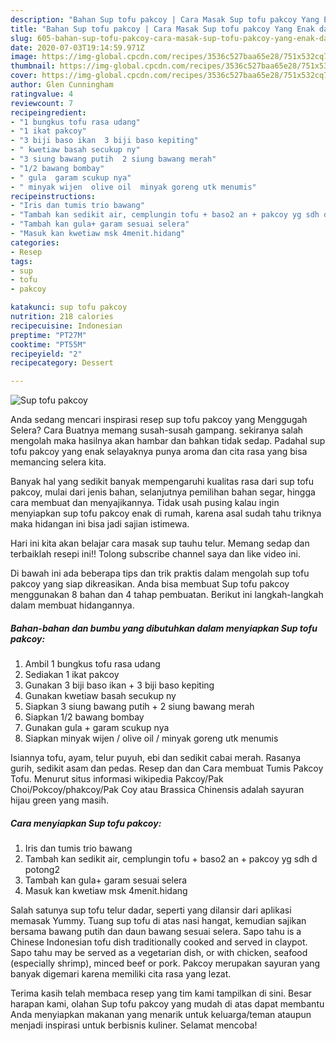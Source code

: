 ```yaml
---
description: "Bahan Sup tofu pakcoy | Cara Masak Sup tofu pakcoy Yang Enak dan Simpel"
title: "Bahan Sup tofu pakcoy | Cara Masak Sup tofu pakcoy Yang Enak dan Simpel"
slug: 605-bahan-sup-tofu-pakcoy-cara-masak-sup-tofu-pakcoy-yang-enak-dan-simpel
date: 2020-07-03T19:14:59.971Z
image: https://img-global.cpcdn.com/recipes/3536c527baa65e28/751x532cq70/sup-tofu-pakcoy-foto-resep-utama.jpg
thumbnail: https://img-global.cpcdn.com/recipes/3536c527baa65e28/751x532cq70/sup-tofu-pakcoy-foto-resep-utama.jpg
cover: https://img-global.cpcdn.com/recipes/3536c527baa65e28/751x532cq70/sup-tofu-pakcoy-foto-resep-utama.jpg
author: Glen Cunningham
ratingvalue: 4
reviewcount: 7
recipeingredient:
- "1 bungkus tofu rasa udang"
- "1 ikat pakcoy"
- "3 biji baso ikan  3 biji baso kepiting"
- " kwetiaw basah secukup ny"
- "3 siung bawang putih  2 siung bawang merah"
- "1/2 bawang bombay"
- " gula  garam scukup nya"
- " minyak wijen  olive oil  minyak goreng utk menumis"
recipeinstructions:
- "Iris dan tumis trio bawang"
- "Tambah kan sedikit air, cemplungin tofu + baso2 an + pakcoy yg sdh d potong2"
- "Tambah kan gula+ garam sesuai selera"
- "Masuk kan kwetiaw msk 4menit.hidang"
categories:
- Resep
tags:
- sup
- tofu
- pakcoy

katakunci: sup tofu pakcoy 
nutrition: 218 calories
recipecuisine: Indonesian
preptime: "PT27M"
cooktime: "PT55M"
recipeyield: "2"
recipecategory: Dessert

---
```



![Sup tofu pakcoy](https://img-global.cpcdn.com/recipes/3536c527baa65e28/751x532cq70/sup-tofu-pakcoy-foto-resep-utama.jpg)

Anda sedang mencari inspirasi resep sup tofu pakcoy yang Menggugah Selera? Cara Buatnya memang susah-susah gampang. sekiranya salah mengolah maka hasilnya akan hambar dan bahkan tidak sedap. Padahal sup tofu pakcoy yang enak selayaknya punya aroma dan cita rasa yang bisa memancing selera kita.

Banyak hal yang sedikit banyak mempengaruhi kualitas rasa dari sup tofu pakcoy, mulai dari jenis bahan, selanjutnya pemilihan bahan segar, hingga cara membuat dan menyajikannya. Tidak usah pusing kalau ingin menyiapkan sup tofu pakcoy enak di rumah, karena asal sudah tahu triknya maka hidangan ini bisa jadi sajian istimewa.

Hari ini kita akan belajar cara masak sup tauhu telur. Memang sedap dan terbaiklah resepi ini!! Tolong subscribe channel saya dan like video ini.


Di bawah ini ada beberapa tips dan trik praktis dalam mengolah sup tofu pakcoy yang siap dikreasikan. Anda bisa membuat Sup tofu pakcoy menggunakan 8 bahan dan 4 tahap pembuatan. Berikut ini langkah-langkah dalam membuat hidangannya.

<!--inarticleads1-->

##### Bahan-bahan dan bumbu yang dibutuhkan dalam menyiapkan Sup tofu pakcoy:

1. Ambil 1 bungkus tofu rasa udang
1. Sediakan 1 ikat pakcoy
1. Gunakan 3 biji baso ikan + 3 biji baso kepiting
1. Gunakan  kwetiaw basah secukup ny
1. Siapkan 3 siung bawang putih + 2 siung bawang merah
1. Siapkan 1/2 bawang bombay
1. Gunakan  gula + garam scukup nya
1. Siapkan  minyak wijen / olive oil / minyak goreng utk menumis


Isiannya tofu, ayam, telur puyuh, ebi dan sedikit cabai merah. Rasanya gurih, sedikit asam dan pedas. Resep dan dan Cara membuat Tumis Pakcoy Tofu. Menurut situs informasi wikipedia Pakcoy/Pak Choi/Pokcoy/phakcoy/Pak Coy atau Brassica Chinensis adalah sayuran hijau green yang masih. 

<!--inarticleads2-->

##### Cara menyiapkan Sup tofu pakcoy:

1. Iris dan tumis trio bawang
1. Tambah kan sedikit air, cemplungin tofu + baso2 an + pakcoy yg sdh d potong2
1. Tambah kan gula+ garam sesuai selera
1. Masuk kan kwetiaw msk 4menit.hidang


Salah satunya sup tofu telur dadar, seperti yang dilansir dari aplikasi memasak Yummy. Tuang sup tofu di atas nasi hangat, kemudian sajikan bersama bawang putih dan daun bawang sesuai selera. Sapo tahu is a Chinese Indonesian tofu dish traditionally cooked and served in claypot. Sapo tahu may be served as a vegetarian dish, or with chicken, seafood (especially shrimp), minced beef or pork. Pakcoy merupakan sayuran yang banyak digemari karena memiliki cita rasa yang lezat. 

Terima kasih telah membaca resep yang tim kami tampilkan di sini. Besar harapan kami, olahan Sup tofu pakcoy yang mudah di atas dapat membantu Anda menyiapkan makanan yang menarik untuk keluarga/teman ataupun menjadi inspirasi untuk berbisnis kuliner. Selamat mencoba!
